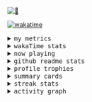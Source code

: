 [![🐙](https://hits.seeyoufarm.com/api/count/incr/badge.svg?url=https%3A%2F%2Fgithub.com%2Fktnkk%2Fhit-counter&count_bg=%23070707&title_bg=%23070707&icon=&icon_color=%23E7E7E7&title=visitors&edge_flat=true)](https://hits.seeyoufarm.com)

[![wakatime](https://wakatime.com/badge/user/43ee8060-219a-4cc8-b7a0-9a681ab5a8a7.svg)](https://wakatime.com/@43ee8060-219a-4cc8-b7a0-9a681ab5a8a7)

<details>
  <summary> <samp>my metrics</samp></summary>
  
  <br>
  
 ![🐳](https://github.com/kkhys/kkhys/blob/main/github-metrics.svg)
  
  ***
</details>

<details>
  <summary> <samp>wakaTime stats</samp></summary>
  
  <br>
  
<!--START_SECTION:waka-->
![Code Time](http://img.shields.io/badge/Code%20Time-1%2C228%20hrs%2059%20mins-blue)

**🐱 My GitHub Data** 

> 📦 5.1 MB Used in GitHub's Storage 
 > 
> 🏆 2,697 Contributions in the Year 2023
 > 
> 💼 Opted to Hire
 > 
> 📜 3 Public Repositories 
 > 
> 🔑 58 Private Repositories 
 > 
**I'm an Early 🐤** 

```text
🌞 Morning                10622 commits       ███████████░░░░░░░░░░░░░░   43.64 % 
🌆 Daytime                5718 commits        ██████░░░░░░░░░░░░░░░░░░░   23.49 % 
🌃 Evening                6873 commits        ███████░░░░░░░░░░░░░░░░░░   28.24 % 
🌙 Night                  1126 commits        █░░░░░░░░░░░░░░░░░░░░░░░░   04.63 % 
```
📅 **I'm Most Productive on Monday** 

```text
Monday                   4620 commits        █████░░░░░░░░░░░░░░░░░░░░   18.98 % 
Tuesday                  4121 commits        ████░░░░░░░░░░░░░░░░░░░░░   16.93 % 
Wednesday                4369 commits        ████░░░░░░░░░░░░░░░░░░░░░   17.95 % 
Thursday                 3952 commits        ████░░░░░░░░░░░░░░░░░░░░░   16.24 % 
Friday                   4199 commits        ████░░░░░░░░░░░░░░░░░░░░░   17.25 % 
Saturday                 1618 commits        ██░░░░░░░░░░░░░░░░░░░░░░░   06.65 % 
Sunday                   1460 commits        ██░░░░░░░░░░░░░░░░░░░░░░░   06.00 % 
```


📊 **This Week I Spent My Time On** 

```text
🕑︎ Time Zone: Asia/Tokyo

💬 Programming Languages: 
Other                    23 hrs 4 mins       ███████████░░░░░░░░░░░░░░   45.93 % 
Java                     15 hrs 33 mins      ████████░░░░░░░░░░░░░░░░░   30.99 % 
HTML                     4 hrs 18 mins       ██░░░░░░░░░░░░░░░░░░░░░░░   08.58 % 
Play2                    2 hrs 46 mins       █░░░░░░░░░░░░░░░░░░░░░░░░   05.52 % 
TypeScript               1 hr 47 mins        █░░░░░░░░░░░░░░░░░░░░░░░░   03.56 % 

🔥 Editors: 
IntelliJ                 25 hrs 1 min        ████████████░░░░░░░░░░░░░   49.81 % 
Chrome                   23 hrs 4 mins       ███████████░░░░░░░░░░░░░░   45.93 % 
WebStorm                 1 hr 58 mins        █░░░░░░░░░░░░░░░░░░░░░░░░   03.94 % 
DataGrip                 9 mins              ░░░░░░░░░░░░░░░░░░░░░░░░░   00.32 % 

💻 Operating System: 
Mac                      48 hrs 58 mins      ████████████████████████░   97.50 % 
Linux                    1 hr 15 mins        █░░░░░░░░░░░░░░░░░░░░░░░░   02.50 % 
```


 Last Updated on 2023/08/01 18:39:46 UTC
<!--END_SECTION:waka-->
  
  ***
</details>


<details>
  <summary> <samp>now playing</samp></summary>
  
  <br>
 
 [![🐟](https://spotify-github-profile.vercel.app/api/view?uid=31ryofms4dnv7mrohhepo4c4zgqu&cover_image=true&theme=default&show_offline=false&background_color=121212&bar_color=53b14f&bar_color_cover=false)](https://open.spotify.com/user/31ryofms4dnv7mrohhepo4c4zgqu)
  
  ***
</details>

<details>
  <summary> <samp>github readme stats</samp></summary>
  
  <br>
  
 <p align="left"> 
  <img alt="🐠" src="https://github-readme-stats.vercel.app/api?username=kkhys&count_private=true&show_icons=true&theme=dark&include_all_commits=true" />
  <img alt="🐟" src="https://github-readme-stats.vercel.app/api/top-langs/?username=kkhys&layout=compact&theme=dark&langs_count=10&hide=HTML,CSS,SCSS" />
</p>
  
  ***
</details>

<details>
  <summary> <samp>profile trophies</samp></summary>
  
  <br>
  
  [![🐬](https://github-profile-trophy.vercel.app/?username=kkhys&rank=SECRET,SSS,SS,S,AAA,AA,A&theme=darkhub&row=1&margin-w=10&no-bg=true)](https://github.com/ryo-ma/github-profile-trophy)
  
  ***
</details>

<details>
  <summary> <samp>summary cards</samp></summary>
  
  <br>
  
  ![🐋](https://github-profile-summary-cards.vercel.app/api/cards/profile-details?username=kkhys&theme=github_dark)
  ![🦑](https://github-profile-summary-cards.vercel.app/api/cards/repos-per-language?username=kkhys&theme=github_dark)
  ![🦭](https://github-profile-summary-cards.vercel.app/api/cards/most-commit-language?username=kkhys&theme=github_dark)
  ![🦀](https://github-profile-summary-cards.vercel.app/api/cards/stats?username=kkhys&theme=github_dark)
  ![🦈](https://github-profile-summary-cards.vercel.app/api/cards/productive-time?username=kkhys&theme=github_dark)
  
  ***
</details>

<details>
  <summary> <samp>streak stats</samp></summary>
  
  <br>
  
  [![🐠](http://github-readme-streak-stats.herokuapp.com?user=kkhys&theme=dark)](https://git.io/streak-stats)
  
  ***
</details>

<details>
  <summary> <samp>activity graph</samp></summary>
  
  <br>
  
  [![🐡](https://github-readme-activity-graph.cyclic.app/graph?username=kkhys&theme=xcode)](https://github.com/ashutosh00710/github-readme-activity-graph)
  
  ***
</details>
